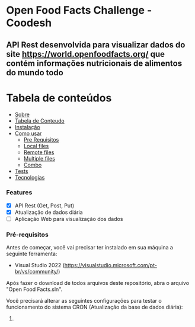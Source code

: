 # Open Food Facts Challenge - Coodesh

## API Rest desenvolvida para visualizar dados do site https://world.openfoodfacts.org/ que contém informações nutricionais de alimentos do mundo todo

Tabela de conteúdos
=================
<!--ts-->
   * [Sobre](#Sobre)
   * [Tabela de Conteudo](#tabela-de-conteudo)
   * [Instalação](#instalacao)
   * [Como usar](#como-usar)
      * [Pre Requisitos](#pre-requisitos)
      * [Local files](#local-files)
      * [Remote files](#remote-files)
      * [Multiple files](#multiple-files)
      * [Combo](#combo)
   * [Tests](#testes)
   * [Tecnologias](#tecnologias)
<!--te-->

### Features

- [x] API Rest (Get, Post, Put)
- [x] Atualização de dados diária
- [ ] Aplicação Web para visualização dos dados

### Pré-requisitos

Antes de começar, você vai precisar ter instalado em sua máquina a seguinte ferramenta:

- Visual Studio 2022 (https://visualstudio.microsoft.com/pt-br/vs/community/)

Após fazer o download de todos arquivos deste repositório, abra o arquivo "Open Food Facts.sln".

Você precisará alterar as seguintes configurações para testar o funcionamento do sistema CRON (Atualização da base de dados diária):

1. 

